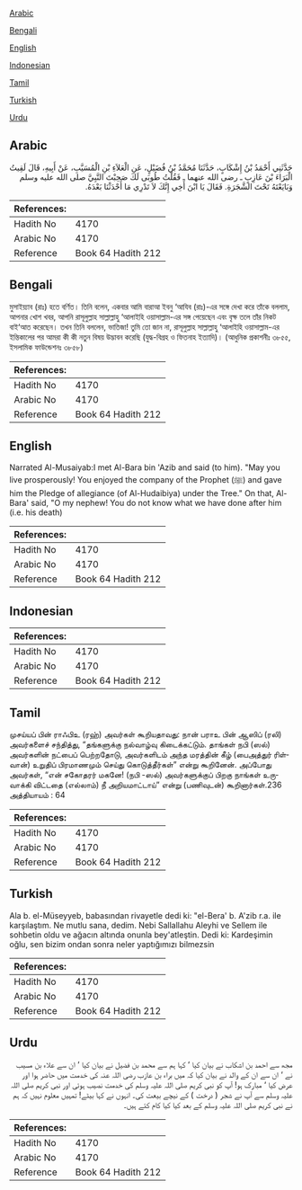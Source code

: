 [Arabic](#arabic)

[Bengali](#bengali)

[English](#english)

[Indonesian](#indonesian)

[Tamil](#tamil)

[Turkish](#turkish)

[Urdu](#urdu)

## Arabic


<div dir="rtl" lang="ar" style={{fontSize:'larger',backgroundColor:'#f8f9fa',padding:20}}>
حَدَّثَنِي أَحْمَدُ بْنُ إِشْكَابٍ، حَدَّثَنَا مُحَمَّدُ بْنُ فُضَيْلٍ، عَنِ الْعَلاَءِ بْنِ الْمُسَيَّبِ، عَنْ أَبِيهِ، قَالَ لَقِيتُ الْبَرَاءَ بْنَ عَازِبٍ ـ رضى الله عنهما ـ فَقُلْتُ طُوبَى لَكَ صَحِبْتَ النَّبِيَّ صلى الله عليه وسلم وَبَايَعْتَهُ تَحْتَ الشَّجَرَةِ‏.‏ فَقَالَ يَا ابْنَ أَخِي إِنَّكَ لاَ تَدْرِي مَا أَحْدَثْنَا بَعْدَهُ‏.‏
</div>
<div style={{backgroundColor:'#f8f9fa',padding:20, marginBottom: 10}}><table> <thead> <tr> <th>References:</th> <th></th> </tr> </thead> <tbody><tr><td>Hadith No</td><td>4170</td></tr><tr><td>Arabic No</td><td>4170</td></tr><tr><td>Reference</td><td>Book 64 Hadith 212</td></tr></tbody></table></div>

## Bengali


<div dir="ltr" lang="bn" style={{fontSize:'larger',backgroundColor:'#f8f9fa',padding:20}}>
মুসাইয়্যাব (রাঃ) হতে বর্ণিত। তিনি বলেন, একবার আমি বারাআ ইবনু ‘আযিব (রাঃ)-এর সঙ্গে দেখা করে তাঁকে বললাম, আপনার খোশ খবর, আপনি রাসূলুল্লাহ সাল্লাল্লাহু ‘আলাইহি ওয়াসাল্লাম-এর সঙ্গ পেয়েছেন এবং বৃক্ষ তলে তাঁর নিকট বাই‘আত করেছেন। তখন তিনি বললেন, ভাতিজা! তুমি তো জান না, রাসূলুল্লাহ সাল্লাল্লাহু ‘আলাইহি ওয়াসাল্লাম-এর ইন্তিকালের পর আমরা কী কী নতুন বিষয় উদ্ভাবন করেছি (যুদ্ধ-বিগ্রহ ও ফিতনাহ ইত্যাদি)। (আধুনিক প্রকাশনীঃ ৩৮৫৫, ইসলামিক ফাউন্ডেশনঃ ৩৮৫৮)
</div>
<div style={{backgroundColor:'#f8f9fa',padding:20, marginBottom: 10}}><table> <thead> <tr> <th>References:</th> <th></th> </tr> </thead> <tbody><tr><td>Hadith No</td><td>4170</td></tr><tr><td>Arabic No</td><td>4170</td></tr><tr><td>Reference</td><td>Book 64 Hadith 212</td></tr></tbody></table></div>

## English


<div dir="ltr" lang="en" style={{fontSize:'larger',backgroundColor:'#f8f9fa',padding:20}}>
Narrated Al-Musaiyab:I met Al-Bara bin 'Azib and said (to him). "May you live prosperously! You enjoyed the company of the Prophet (ﷺ) and gave him the Pledge of allegiance (of Al-Hudaibiya) under the Tree." On that, Al- Bara' said, "O my nephew! You do not know what we have done after him (i.e. his death)
</div>
<div style={{backgroundColor:'#f8f9fa',padding:20, marginBottom: 10}}><table> <thead> <tr> <th>References:</th> <th></th> </tr> </thead> <tbody><tr><td>Hadith No</td><td>4170</td></tr><tr><td>Arabic No</td><td>4170</td></tr><tr><td>Reference</td><td>Book 64 Hadith 212</td></tr></tbody></table></div>

## Indonesian


<div dir="ltr" lang="id" style={{fontSize:'larger',backgroundColor:'#f8f9fa',padding:20}}>

</div>
<div style={{backgroundColor:'#f8f9fa',padding:20, marginBottom: 10}}><table> <thead> <tr> <th>References:</th> <th></th> </tr> </thead> <tbody><tr><td>Hadith No</td><td>4170</td></tr><tr><td>Arabic No</td><td>4170</td></tr><tr><td>Reference</td><td>Book 64 Hadith 212</td></tr></tbody></table></div>

## Tamil


<div dir="ltr" lang="ta" style={{fontSize:'larger',backgroundColor:'#f8f9fa',padding:20}}>
முசய்யப் பின் ராஃபிஉ (ரஹ்) அவர்கள் கூறியதாவது: நான் பராஉ பின் ஆஸிப் (ரலி) அவர்களைச் சந்தித்து, “தங்களுக்கு நல்வாழ்வு கிடைக்கட்டும். தாங்கள் நபி (ஸல்) அவர்களின் நட்பைப் பெற்றதோடு, அவர்களிடம் அந்த மரத்தின் கீழ் (பைஅத்துர் ரிள்வான்) உறுதிப் பிரமாணமும் செய்து கொடுத்தீர்கள்” என்று கூறினேன். அப்போது அவர்கள், “என் சகோதரர் மகனே! (நபி -ஸல்) அவர்களுக்குப் பிறகு நாங்கள் உருவாக்கி விட்டதை (எல்லாம்) நீ அறியமாட்டாய்” என்று (பணிவுடன்) கூறினார்கள்.236 அத்தியாயம் : 64
</div>
<div style={{backgroundColor:'#f8f9fa',padding:20, marginBottom: 10}}><table> <thead> <tr> <th>References:</th> <th></th> </tr> </thead> <tbody><tr><td>Hadith No</td><td>4170</td></tr><tr><td>Arabic No</td><td>4170</td></tr><tr><td>Reference</td><td>Book 64 Hadith 212</td></tr></tbody></table></div>

## Turkish


<div dir="ltr" lang="tr" style={{fontSize:'larger',backgroundColor:'#f8f9fa',padding:20}}>
Ala b. el-Müseyyeb, babasından rivayetle dedi ki: "el-Bera' b. A'zib r.a. ile karşılaştım. Ne mutlu sana, dedim. Nebi Sallallahu Aleyhi ve Sellem ile sohbetin oldu ve ağacın altında onunla bey'atleştin. Dedi ki: Kardeşimin oğlu, sen bizim ondan sonra neler yaptığımızı bilmezsin
</div>
<div style={{backgroundColor:'#f8f9fa',padding:20, marginBottom: 10}}><table> <thead> <tr> <th>References:</th> <th></th> </tr> </thead> <tbody><tr><td>Hadith No</td><td>4170</td></tr><tr><td>Arabic No</td><td>4170</td></tr><tr><td>Reference</td><td>Book 64 Hadith 212</td></tr></tbody></table></div>

## Urdu


<div dir="rtl" lang="ur" style={{fontSize:'larger',backgroundColor:'#f8f9fa',padding:20}}>
مجھ سے احمد بن اشکاب نے بیان کیا ‘ کہا ہم سے محمد بن فضیل نے بیان کیا ‘ ان سے علاء بن مسیب نے ‘ ان سے ان کے والد نے بیان کیا کہ میں براء بن عازب رضی اللہ عنہ کی خدمت میں حاضر ہوا اور عرض کیا ‘ مبارک ہو! آپ کو نبی کریم صلی اللہ علیہ وسلم کی خدمت نصیب ہوئی اور نبی کریم صلی اللہ علیہ وسلم سے آپ نے شجر ( درخت ) کے نیچے بیعت کی۔ انہوں نے کہا بیٹے! تمہیں معلوم نہیں کہ ہم نے نبی کریم صلی اللہ علیہ وسلم کے بعد کیا کیا کام کئے ہیں۔
</div>
<div style={{backgroundColor:'#f8f9fa',padding:20, marginBottom: 10}}><table> <thead> <tr> <th>References:</th> <th></th> </tr> </thead> <tbody><tr><td>Hadith No</td><td>4170</td></tr><tr><td>Arabic No</td><td>4170</td></tr><tr><td>Reference</td><td>Book 64 Hadith 212</td></tr></tbody></table></div>